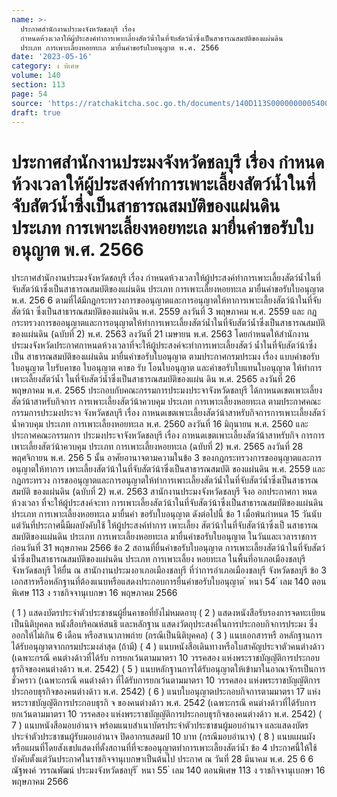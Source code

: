 ```yaml
---
name: >-
  ประกาศสำนักงานประมงจังหวัดชลบุรี เรื่อง
  กำหนดห้วงเวลาให้ผู้ประสงค์ทำการเพาะเลี้ยงสัตว์น้ำในที่จับสัตว์น้ำซึ่งเป็นสาธารณสมบัติของแผ่นดิน
  ประเภท การเพาะเลี้ยงหอยทะเล มายื่นคำขอรับใบอนุญาต พ.ศ. 2566
date: '2023-05-16'
category: ง พิเศษ
volume: 140
section: 113
page: 54
source: 'https://ratchakitcha.soc.go.th/documents/140D113S0000000005400.pdf'
draft: true
---
```


# ประกาศสำนักงานประมงจังหวัดชลบุรี เรื่อง กำหนดห้วงเวลาให้ผู้ประสงค์ทำการเพาะเลี้ยงสัตว์น้ำในที่จับสัตว์น้ำซึ่งเป็นสาธารณสมบัติของแผ่นดิน ประเภท การเพาะเลี้ยงหอยทะเล มายื่นคำขอรับใบอนุญาต พ.ศ. 2566

ประกาศสำนักงานประมงจังหวัดชลบุรี เรื่อง กำหนดห้วงเวลาให้ผู้ประสงค์ทำการเพาะเลี้ยงสัตว์น้ำในที่จับสัตว์น้าซึ่งเป็นสาธารณสมบัติของแผ่นดิน ประเภท การเพาะเลี้ยงหอยทะเล มายื่นคำขอรับใบอนุญาต พ.ศ. 256 6 ตามที่ได้มีกฎกระทรวงการขออนุญาตและการอนุญาตให้ทาการเพาะเลี้ยงสัตว์น้าในที่จับสัตว์น้า ซึ่งเป็นสาธารณสมบัติของแผ่นดิน พ.ศ. 2559 ลงวันที่ 3 พฤษภาคม พ.ศ. 2559 และ กฎกระทรวงการขออนุญาตและการอนุญาตให้ทำการเพาะเลี้ยงสัตว์น้ำในที่จับสัตว์น้ำซึ่งเป็นสาธารณสมบัติ ของแผ่นดิน (ฉบับที่ 2) พ.ศ. 2563 ลงวันที่ 21 เมษายน พ.ศ. 2563 โดยกำหนดให้สำนักงาน ประมงจังหวัดประกาศกาหนดห้วงเวลาที่จะให้ผู้ประสงค์จะทำการเพาะเลี้ยงสัตว์ น้ำในที่จับสัตว์น้าซึ่งเป็น สาธารณสมบัติของแผ่นดิน มายื่นคำขอรับใบอนุญาต ตามประกาศกรมประมง เรื่อง แบบคำขอรับใบอนุญาต ใบรับคาขอ ใบอนุญาต คาขอ รับ โอนใบอนุญาต และคำขอรับใบแทนใบอนุญาต ให้ทำการเพาะเลี้ยงสัตว์น้ำ ในที่จับสัตว์น้ำซึ่งเป็นสาธารณสมบัติของแผ่น ดิน พ.ศ. 2565 ลงวันที่ 26 พฤษภาคม พ.ศ. 2565 ประกอบกับคณะกรรมการประมงประจาจังหวัดชลบุรี ได้กาหนดเขตเพาะเลี้ยงสัตว์น้าสาหรับกิจการ การเพาะเลี้ยงสัตว์น้าควบคุม ประเภท การเพาะเลี้ยงหอยทะเล ตามประกาศคณะกรรมการประมงประจา จังหวัดชลบุรี เรื่อง กาหนดเขตเพาะเลี้ยงสัตว์น้าสาหรับกิจการการเพาะเลี้ยงสัตว์น้ำควบคุม ประเภท การเพาะเลี้ยงหอยทะเล พ.ศ. 2560 ลงวันที่ 16 มิถุนายน พ.ศ. 2560 และประกาศคณะกรรมการ ประมงประจาจังหวัดชลบุรี เรื่อง กาหนดเขตเพาะเลี้ยงสัตว์น้าสาหรับกิจ การการเพาะเลี้ยงสัตว์น้าควบคุม ประเภท การเพาะเลี้ยงหอยทะเล (ฉบับที่ 2) พ.ศ. 2565 ลงวันที่ 28 พฤศจิกายน พ.ศ. 256 5 นั้น อาศัยอานาจตามความในข้อ 3 ของกฎกระทรวงการขออนุญาตและการอนุญาตให้ทาการ เพาะเลี้ยงสัตว์น้าในที่จับสัตว์น้าซึ่งเป็นสาธารณสมบัติ ของแผ่นดิน พ.ศ. 2559 และ กฎกระทรวง การขออนุญาตและการอนุญาตให้ทำการเพาะเลี้ยงสัตว์น้ำในที่จับสัตว์น้ำซึ่งเป็นสาธารณสมบัติ ของแผ่นดิน (ฉบับที่ 2) พ.ศ. 2563 สานักงานประมงจังหวัดชลบุรี จึงอ อกประกาศกา หนดห้วงเวลา ที่จะให้ผู้ประสงค์จะทา การเพาะเลี้ยงสัตว์น้าในที่จับสัตว์น้าซึ่งเป็นสาธารณสมบัติของแผ่นดิน ประเภท การเพาะเลี้ยงหอยทะเล มายื่นคำ ขอรับใบอนุญาต ดังต่อไปนี้ ข้อ 1 เมื่อพ้นกำหนด 15 วันนับแต่วันที่ประกาศนี้มีผลบังคับใช้ ให้ผู้ประสงค์ทำการ เพาะเลี้ยง สัตว์น้าในที่จับสัตว์น้าซึ่งเป็ นสาธารณสมบัติของแผ่นดิน ประเภท การเพาะเลี้ยงหอยทะเล มายื่นคำขอรับใบอนุญาต ในวันและเวลาราชการ ก่อนวันที่ 31 พฤษภาคม 2566 ข้อ 2 สถานที่ยื่นคำขอรับใบอนุญาต การเพาะเลี้ยงสัตว์น้าในที่จับสัตว์น้ำซึ่งเป็นสาธารณสมบัติของแผ่นดิน ประเภท การเพาะเลี้ยง หอยทะเล ในพื้นที่อาเภอเมืองชลบุรี จังหวัดชลบุรี ให้ยื่น ณ สานักงานประมงอาเภอเมืองชลบุรี ที่ว่าการอำเภอเมืองชลบุรี จังหวัดชลบุรี ข้อ 3 เอกสารหรือหลักฐานที่ต้องแนบหรือแสดงประกอบการยื่นคำขอรับใบอนุญาต ้ หนา 54 ่ เลม 140 ตอนพิเศษ 113 ง ราชกิจจานุเบกษา 16 พฤษภาคม 2566

( 1 ) แสดงบัตรประจำตัวประชาชนผู้ยื่นคาขอที่ยังไม่หมดอายุ ( 2 ) แสดงหนังสือรับรองการจดทะเบียนเป็นนิติบุคคล หนังสือบริคณห์สนธิ และหลักฐาน แสดงวัตถุประสงค์ในการประกอบกิจการประมง ซึ่งออกให้ไม่เกิน 6 เดือน หรือสาเนาภาพถ่าย (กรณีเป็นนิติบุคคล) ( 3 ) แนบเอกสารหรื อหลักฐานการได้รับอนุญาตจากกรมประมงล่าสุด (ถ้ามี) ( 4 ) แนบหนังสือเดินทางหรือใบสาคัญประจาตัวคนต่างด้าว (เฉพาะกรณี คนต่างด้าวที่ได้รับ การยกเว้นตามมาตรา 10 วรรคสอง แห่งพระราชบัญญัติการประกอบธุรกิจของคนต่างด้าว พ.ศ. 2542) ( 5 ) แนบหลักฐานการได้รับอนุญาตให้เข้ามาในอาณาจักรเป็นการชั่วคราว (เฉพาะกรณี คนต่างด้าว ที่ได้รับการยกเว้นตามมาตรา 10 วรรคสอง แห่งพระราชบัญญัติการประกอบธุรกิจของคนต่างด้าว พ.ศ. 2542) ( 6 ) แนบใบอนุญาตประกอบกิจการตามมาตรา 17 แห่งพระราชบัญญัติการประกอบธุรกิ จ ของคนต่างด้าว พ.ศ. 2542 (เฉพาะกรณี คนต่างด้าวที่ได้รับการยกเว้นตามมาตรา 10 วรรคสอง แห่งพระราชบัญญัติการประกอบธุรกิจของคนต่างด้าว พ.ศ. 2542) ( 7 ) แนบหนังสือมอบอำนาจ พร้อมแนบสำเนาบัตรประจำตัวประชาชนผู้มอบอำนาจ และแสดงบัตรประจำตัวประชาชนผู้รับมอบอำนาจ ปิดอากรแสตมป์ 10 บาท (กรณีมอบอำนาจ) ( 8 ) แนบแผนผังหรือแผนที่โดยสังเขปแสดงที่ตั้งสถานที่ที่จะขออนุญาตทำการเพาะเลี้ยงสัตว์น้ำ ข้อ 4 ประกาศนี้ให้ใช้บังคับตั้งแต่วันประกาศในราชกิจจานุเบกษาเป็นต้นไป ประกาศ ณ วันที่ 28 มีนาคม พ.ศ. 25 6 6 ณัฐพงค์ วรรณพัฒน์ ประมงจังหวัดชลบุรี ้ หนา 55 ่ เลม 140 ตอนพิเศษ 113 ง ราชกิจจานุเบกษา 16 พฤษภาคม 2566

